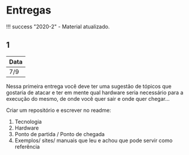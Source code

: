 # Entregas

!!! success "2020-2"
    - Material atualizado.

## 1 

| Data |
|------|
| 7/9  |

Nessa primeira entrega você deve ter uma sugestão de tópicos que gostaria de atacar e ter em mente qual hardware seria necessário para a execução do mesmo, de onde você quer sair e onde quer chegar...

Criar um repositório e escrever no readme:

1. Tecnologia
1. Hardware
1. Ponto de partida / Ponto de chegada
1. Exemplos/ sites/ manuais que leu e achou que pode servir como referência
